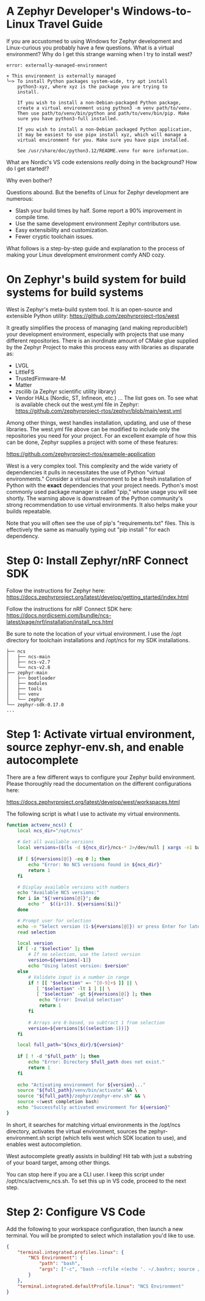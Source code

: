 # A Zephyr Developer's Windows-to-Linux Travel Guide

If you are accustomed to using Windows for Zephyr development and Linux-curious you probably have a few questions.
What is a virtual environment? Why do I get this strange warning when I try to install west?

```
error: externally-managed-environment

× This environment is externally managed
╰─> To install Python packages system-wide, try apt install
    python3-xyz, where xyz is the package you are trying to
    install.
    
    If you wish to install a non-Debian-packaged Python package,
    create a virtual environment using python3 -m venv path/to/venv.
    Then use path/to/venv/bin/python and path/to/venv/bin/pip. Make
    sure you have python3-full installed.
    
    If you wish to install a non-Debian packaged Python application,
    it may be easiest to use pipx install xyz, which will manage a
    virtual environment for you. Make sure you have pipx installed.
    
    See /usr/share/doc/python3.12/README.venv for more information.
```

What are Nordic's VS code extensions *really* doing in the background? How do I get started!?

Why even bother?

Questions abound. But the benefits of Linux for Zephyr development are numerous:
- Slash your build times by half. Some report a 90% improvement in compile time.
- Use the same development environment Zephyr contributors use.
- Easy extensibility and customization.
- Fewer cryptic toolchain issues.

What follows is a step-by-step guide and explanation to the process of making your Linux development environment comfy AND cozy.

# On Zephyr's build system for build systems for build systems
West is Zephyr's meta-build system tool. It is an open-source and extensible Python utility:
https://github.com/zephyrproject-rtos/west

It greatly simplifies the process of managing (and making reproducible!) your development environment, especially with projects that use many different repositories. There is an inordinate amount of CMake glue supplied by the Zephyr Project to make this process easy with libraries as disparate as:
- LVGL
- LittleFS
- TrustedFirmware-M
- Matter
- zscilib (a Zephyr scientific utility library)
- Vendor HALs (Nordic, ST, Infineon, etc.)
... The list goes on. To see what is available check out the west.yml file in Zephyr:
https://github.com/zephyrproject-rtos/zephyr/blob/main/west.yml

Among other things, west handles installation, updating, and use of these libraries. The west.yml file above can be modified to include only the repositories you need for your project. For an excellent example of how this can be done, Zephyr supplies a project with some of these features:

https://github.com/zephyrproject-rtos/example-application

West is a very complex tool. This complexity and the wide variety of dependencies it pulls in necessitates the use of Python "virtual environments." Consider a virtual environment to be a fresh installation of Python with the **exact** dependencies that your project needs. Python's most commonly used package manager is called "pip," whose usage you will see shortly. The warning above is downstream of the Python community's strong recommendation to use virtual environments. It also helps make your builds repeatable.

Note that you will often see the use of pip's "requirements.txt" files. This is effectively the same as manually typing out "pip install <foo>" for each dependency.

# Step 0: Install Zephyr/nRF Connect SDK

Follow the instructions for Zephyr here: https://docs.zephyrproject.org/latest/develop/getting_started/index.html

Follow the instructions for nRF Connect SDK here: https://docs.nordicsemi.com/bundle/ncs-latest/page/nrf/installation/install_ncs.html

Be sure to note the location of your virtual environment. I use the /opt directory for toolchain installations and /opt/ncs for my SDK installations.

```
├── ncs
│   ├── ncs-main
│   ├── ncs-v2.7
│   └── ncs-v2.8
├── zephyr-main
│   ├── bootloader
│   ├── modules
│   ├── tools
│   ├── venv
│   └── zephyr
└── zephyr-sdk-0.17.0
...
```

# Step 1: Activate virtual environment, source zephyr-env.sh, and enable autocomplete

There are a few different ways to configure your Zephyr build environment. Please thoroughly read the documentation on the different configurations here:

https://docs.zephyrproject.org/latest/develop/west/workspaces.html

The following script is what I use to activate my virtual environments.

```bash
function actvenv_ncs() {
    local ncs_dir="/opt/ncs"
    
    # Get all available versions
    local versions=($(ls -d ${ncs_dir}/ncs-* 2>/dev/null | xargs -n1 basename))
    
    if [ ${#versions[@]} -eq 0 ]; then
        echo "Error: No NCS versions found in ${ncs_dir}"
        return 1
    fi

    # Display available versions with numbers
    echo "Available NCS versions:"
    for i in "${!versions[@]}"; do
        echo "  $((i+1)). ${versions[$i]}"
    done

    # Prompt user for selection
    echo -n "Select version (1-${#versions[@]}) or press Enter for latest: "
    read selection

    local version
    if [ -z "$selection" ]; then
        # If no selection, use the latest version
        version=${versions[-1]}
        echo "Using latest version: $version"
    else
        # Validate input is a number in range
        if ! [[ "$selection" =~ ^[0-9]+$ ]] || \
           [ "$selection" -lt 1 ] || \
           [ "$selection" -gt ${#versions[@]} ]; then
            echo "Error: Invalid selection"
            return 1
        fi
        
        # Arrays are 0-based, so subtract 1 from selection
        version=${versions[$((selection-1))]}
    fi

    local full_path="${ncs_dir}/${version}"
    
    if [ ! -d "$full_path" ]; then
        echo "Error: Directory $full_path does not exist."
        return 1
    fi
    
    echo "Activating environment for ${version}..."
    source "${full_path}/venv/bin/activate" && \
    source "${full_path}/zephyr/zephyr-env.sh" && \
    source <(west completion bash)
    echo "Successfully activated environment for ${version}"
}
```

In short, it searches for matching virtual environments in the /opt/ncs directory, activates the virtual environment, sources the zephyr-environment.sh script (which tells west which SDK location to use), and enables west autocompletion.


West autocomplete greatly assists in building! Hit tab with just a substring of your board target, among other things.

You can stop here if you are a CLI user. I keep this script under /opt/ncs/actvenv_ncs.sh. To set this up in VS code, proceed to the next step.

# Step 2: Configure VS Code

Add the following to your workspace configuration, then launch a new terminal. You will be prompted to select which installation you'd like to use.

```json
{
    "terminal.integrated.profiles.linux": {
        "NCS Environment": {
            "path": "bash",
            "args": ["-c", "bash --rcfile <(echo '. ~/.bashrc; source /opt/ncs/actvenv_ncs.sh; your_function_name')"]
        }
    },
    "terminal.integrated.defaultProfile.linux": "NCS Environment"
}
```

